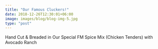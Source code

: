 ```yaml
---
title: "Our Famous Cluckers!"
date: 2018-12-26T12:30:01+06:00
image: images/blog/blog-img-5.jpg
type: "post"
---
```


Hand Cut & Breaded in Our Special FM Spice Mix (Chicken Tenders) with Avocado Ranch